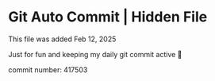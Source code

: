 # Git Auto Commit | Hidden File

This file was added Feb 12, 2025

Just for fun and keeping my daily git commit active 🤪

commit number: 417503
